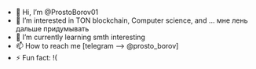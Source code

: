 - 👋 Hi, I’m @ProstoBorov01
- 👀 I’m interested in TON blockchain, Сomputer science, and ... мне лень дальше придумывать
- 🌱 I’m currently learning smth interesting
- 📫 How to reach me [telegram --> @prosto_borov]
- ⚡ Fun fact: !(

<!---
ProstoBorov01/ProstoBorov01 is a ✨ special ✨ repository because its `README.md` (this file) appears on your GitHub profile.
You can click the Preview link to take a look at your changes.
--->
